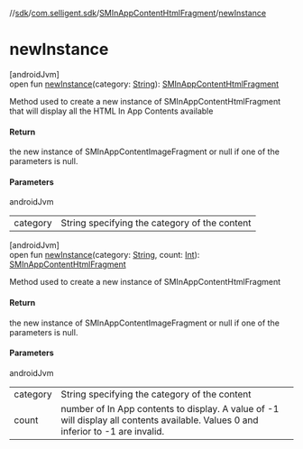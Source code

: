 //[sdk](../../../index.md)/[com.selligent.sdk](../index.md)/[SMInAppContentHtmlFragment](index.md)/[newInstance](new-instance.md)

# newInstance

[androidJvm]\
open fun [newInstance](new-instance.md)(category: [String](https://developer.android.com/reference/kotlin/java/lang/String.html)): [SMInAppContentHtmlFragment](index.md)

Method used to create a new instance of SMInAppContentHtmlFragment that will display all the HTML In App Contents available

#### Return

the new instance of SMInAppContentImageFragment or null if one of the parameters is null.

#### Parameters

androidJvm

| | |
|---|---|
| category | String specifying the category of the content |

[androidJvm]\
open fun [newInstance](new-instance.md)(category: [String](https://developer.android.com/reference/kotlin/java/lang/String.html), count: [Int](https://kotlinlang.org/api/latest/jvm/stdlib/kotlin/-int/index.html)): [SMInAppContentHtmlFragment](index.md)

Method used to create a new instance of SMInAppContentHtmlFragment

#### Return

the new instance of SMInAppContentImageFragment or null if one of the parameters is null.

#### Parameters

androidJvm

| | |
|---|---|
| category | String specifying the category of the content |
| count | number of In App contents to display. A value of -1 will display all contents available. Values 0 and inferior to -1 are invalid. |
